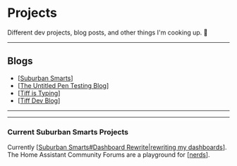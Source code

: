# Projects

Different dev projects, blog posts, and other things I'm cooking up. 🥘

---

## Blogs

- [[Suburban Smarts]]
- [[The Untitled Pen Testing Blog]]
- [[Tiff is Typing]]
- [[Tiff Dev Blog]]
---

---
### Current Suburban Smarts Projects

Currently [[Suburban Smarts#Dashboard Rewrite|rewriting my dashboards]]. The Home Assistant Community Forums are a playground for [[nerds]].

[//begin]: # "Autogenerated link references for markdown compatibility"
[Suburban Smarts]: <../blog-posts/Suburban Smarts> "Suburban Smarts"
[The Untitled Pen Testing Blog]: <../blog-posts/The Untitled Pen Testing Blog> "The Untitled Pen Testing Blog"
[Tiff is Typing]: <../blog-posts/Tiff is Typing> "Tiff is Typing"
[Tiff Dev Blog]: <../blog-posts/Tiff Dev Blog> "Tiffany White Blog"
[Suburban Smarts#Dashboard Rewrite|rewriting my dashboards]: <../blog-posts/Suburban Smarts> "Suburban Smarts"
[nerds]: ../quotes/nerds "Nerds"
[//end]: # "Autogenerated link references"